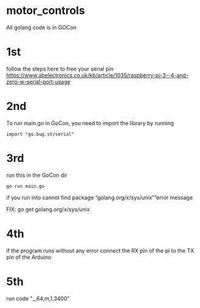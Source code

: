 # motor_controls
All golang code is in GOCon

# 1st
follow the steps here to free your serial pin https://www.abelectronics.co.uk/kb/article/1035/raspberry-pi-3--4-and-zero-w-serial-port-usage

# 2nd
To run main.go in GoCon, you need to import the library by running 
    
    import "go.bug.st/serial"
    
# 3rd 
run this in the GoCon dir

    go run main.go

if you run into cannot find package “golang.org/x/sys/unix””error message
  
  FIX: go get golang.org/x/sys/unix

# 4th 
if the program runs without any error connect the RX pin of the pi to the TX pin of the Arduino

# 5th 
run code "_,64,m,1,3400"

